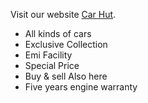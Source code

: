 Visit our website [Car Hut](https://car-hut.web.app/).

- All kinds of cars
- Exclusive Collection
- Emi Facility
- Special Price
- Buy & sell Also here
- Five years engine warranty